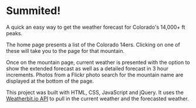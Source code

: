 # Summited!

A quick an easy way to get the weather forecast for Colorado's 14,000+ ft peaks.

The home page presents a list of the Colorado 14ers. Clicking on one of these will take you to the page for that mountain.

Once on the mountain page, current weather is presented with the option to show the extended forecast as well as a detailed forecast in 3 hour increments. Photos from a Flickr photo search for the mountain name are displayed at the bottom of the page.


This project was built with HTML, CSS, JavaScript and jQuery. It uses the [Weatherbit.io API](https://www.weatherbit.io/api) to pull in the current weather and the forecasted weather. 